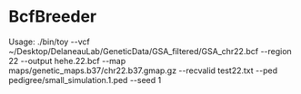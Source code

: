 # BcfBreeder

Usage:
./bin/toy --vcf ~/Desktop/DelaneauLab/GeneticData/GSA_filtered/GSA_chr22.bcf --region 22 --output hehe.22.bcf --map maps/genetic_maps.b37/chr22.b37.gmap.gz --recvalid test22.txt --ped pedigree/small_simulation.1.ped --seed 1
